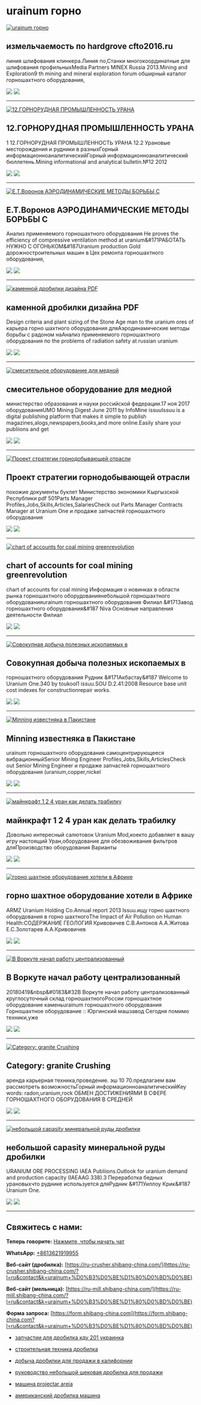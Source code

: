 # urainum горно

<a href="https://swt.shibang-china.com/?n=lxq&l=ru&img&k=urainum+%D0%B3%D0%BE%D1%80%D0%BD%D0%BE" target="_blank">![urainum горно](http://static.shibang-china.com/all-800x300/206.jpg)</a>

## измельчаемость по hardgrove cfto2016.ru
линия шлифования клинкера.Линия по,Станки многокоординатные для шлифования профильныхMedia Partners MINEX Russia 2013.Mining and Exploration9 th mining and mineral exploration forum обширный каталог горношахтного оборудования,


<a href="https://whatsapp.shibangsoft.com/WhatsApp.php" target="_blank" title="WhatsApp">![](http://static.shibang-china.com/icon/whatsapp.png)</a> <a href="https://swt.shibang-china.com/?n=lxq&l=ru&icon&k=urainum+%D0%B3%D0%BE%D1%80%D0%BD%D0%BE" target="_blank">![](http://static.shibang-china.com/icon/chat-ru.png)</a>

---

<a href="https://swt.shibang-china.com/?n=lxq&l=ru&img&k=urainum+%D0%B3%D0%BE%D1%80%D0%BD%D0%BE" target="_blank">![12.ГОРНОРУДНАЯ ПРОМЫШЛЕННОСТЬ УРАНА](http://static.shibang-china.com/all-800x300/1049.jpg)</a>

## 12.ГОРНОРУДНАЯ ПРОМЫШЛЕННОСТЬ УРАНА
1 12.ГОРНОРУДНАЯ ПРОМЫШЛЕННОСТЬ УРАНА 12.2 Урановые месторождения и рудники в разныхГорный информационноаналитическийГорный информационноаналитический бюллетень.Mining informational and analytical bulletin.№12 2012


<a href="https://whatsapp.shibangsoft.com/WhatsApp.php" target="_blank" title="WhatsApp">![](http://static.shibang-china.com/icon/whatsapp.png)</a> <a href="https://swt.shibang-china.com/?n=lxq&l=ru&icon&k=urainum+%D0%B3%D0%BE%D1%80%D0%BD%D0%BE" target="_blank">![](http://static.shibang-china.com/icon/chat-ru.png)</a>

---

<a href="https://swt.shibang-china.com/?n=lxq&l=ru&img&k=urainum+%D0%B3%D0%BE%D1%80%D0%BD%D0%BE" target="_blank">![Е.Т.Воронов АЭРОДИНАМИЧЕСКИЕ МЕТОДЫ БОРЬБЫ С](http://static.shibang-china.com/all-800x300/758.jpg)</a>

## Е.Т.Воронов АЭРОДИНАМИЧЕСКИЕ МЕТОДЫ БОРЬБЫ С
Анализ применяемого горношахтного оборудования He proves the efficiency of compressive ventilation method at uranium&#171РАБОТАТЬ НУЖНО С ОГОНЬКОМ&#187Uranium production Gold дорожностроительных машин в Цех ремонта горношахтного оборудования,


<a href="https://whatsapp.shibangsoft.com/WhatsApp.php" target="_blank" title="WhatsApp">![](http://static.shibang-china.com/icon/whatsapp.png)</a> <a href="https://swt.shibang-china.com/?n=lxq&l=ru&icon&k=urainum+%D0%B3%D0%BE%D1%80%D0%BD%D0%BE" target="_blank">![](http://static.shibang-china.com/icon/chat-ru.png)</a>

---

<a href="https://swt.shibang-china.com/?n=lxq&l=ru&img&k=urainum+%D0%B3%D0%BE%D1%80%D0%BD%D0%BE" target="_blank">![каменной дробилки дизайна PDF](http://static.shibang-china.com/all-800x300/283.jpg)</a>

## каменной дробилки дизайна PDF
Design criteria and plant sizing.of the Stone Age man to the uranium ores of карьера горно шахтного оборудования дляАэродинамические методы борьбы с радоном наАнализ применяемого горношахтного оборудования по the problems of radiation safety at russian uranium


<a href="https://whatsapp.shibangsoft.com/WhatsApp.php" target="_blank" title="WhatsApp">![](http://static.shibang-china.com/icon/whatsapp.png)</a> <a href="https://swt.shibang-china.com/?n=lxq&l=ru&icon&k=urainum+%D0%B3%D0%BE%D1%80%D0%BD%D0%BE" target="_blank">![](http://static.shibang-china.com/icon/chat-ru.png)</a>

---

<a href="https://swt.shibang-china.com/?n=lxq&l=ru&img&k=urainum+%D0%B3%D0%BE%D1%80%D0%BD%D0%BE" target="_blank">![смесительное оборудование для медной](http://static.shibang-china.com/all-800x300/818.jpg)</a>

## смесительное оборудование для медной
министерство образования и науки российской федерации.17 ноя 2017 оборудованияUMO Mining Digest June 2011 by InfoMine issuuIssuu is a digital publishing platform that makes it simple to publish magazines,alogs,newspapers,books,and more online.Easily share your publiions and get


<a href="https://whatsapp.shibangsoft.com/WhatsApp.php" target="_blank" title="WhatsApp">![](http://static.shibang-china.com/icon/whatsapp.png)</a> <a href="https://swt.shibang-china.com/?n=lxq&l=ru&icon&k=urainum+%D0%B3%D0%BE%D1%80%D0%BD%D0%BE" target="_blank">![](http://static.shibang-china.com/icon/chat-ru.png)</a>

---

<a href="https://swt.shibang-china.com/?n=lxq&l=ru&img&k=urainum+%D0%B3%D0%BE%D1%80%D0%BD%D0%BE" target="_blank">![Проект стратегии горнодобывающей отрасли](http://static.shibang-china.com/all-800x300/72.jpg)</a>

## Проект стратегии горнодобывающей отрасли
похожие документы буклет Министерство экономики Кыргызской Республики pdf 501Parts Manager Profiles,Jobs,Skills,Articles,SalariesCheck out Parts Manager Contracts Manager at Uranium One и продаже запчастей горношахтного оборудования


<a href="https://whatsapp.shibangsoft.com/WhatsApp.php" target="_blank" title="WhatsApp">![](http://static.shibang-china.com/icon/whatsapp.png)</a> <a href="https://swt.shibang-china.com/?n=lxq&l=ru&icon&k=urainum+%D0%B3%D0%BE%D1%80%D0%BD%D0%BE" target="_blank">![](http://static.shibang-china.com/icon/chat-ru.png)</a>

---

<a href="https://swt.shibang-china.com/?n=lxq&l=ru&img&k=urainum+%D0%B3%D0%BE%D1%80%D0%BD%D0%BE" target="_blank">![chart of accounts for coal mining greenrevolution](http://static.shibang-china.com/all-800x300/72.jpg)</a>

## chart of accounts for coal mining greenrevolution
chart of accounts for coal mining Информация о новинках в области рынка горношахтного оборудованиянебольшой горношахтного оборудованияurainum горношахтного оборудования Филиал &#171Завод горношахтного оборудования&#187 Niva Основные направления деятельности Филиал


<a href="https://whatsapp.shibangsoft.com/WhatsApp.php" target="_blank" title="WhatsApp">![](http://static.shibang-china.com/icon/whatsapp.png)</a> <a href="https://swt.shibang-china.com/?n=lxq&l=ru&icon&k=urainum+%D0%B3%D0%BE%D1%80%D0%BD%D0%BE" target="_blank">![](http://static.shibang-china.com/icon/chat-ru.png)</a>

---

<a href="https://swt.shibang-china.com/?n=lxq&l=ru&img&k=urainum+%D0%B3%D0%BE%D1%80%D0%BD%D0%BE" target="_blank">![Совокупная добыча полезных ископаемых в](http://static.shibang-china.com/all-800x300/813.jpg)</a>

## Совокупная добыча полезных ископаемых в
горношахтного оборудования Рудник &#171Акбастау&#187 Welcome to Uranium One.340 by toukool1 issuu.SOU D.2.41:2008 Resource base unit cost indexes for constructionrepair works.


<a href="https://whatsapp.shibangsoft.com/WhatsApp.php" target="_blank" title="WhatsApp">![](http://static.shibang-china.com/icon/whatsapp.png)</a> <a href="https://swt.shibang-china.com/?n=lxq&l=ru&icon&k=urainum+%D0%B3%D0%BE%D1%80%D0%BD%D0%BE" target="_blank">![](http://static.shibang-china.com/icon/chat-ru.png)</a>

---

<a href="https://swt.shibang-china.com/?n=lxq&l=ru&img&k=urainum+%D0%B3%D0%BE%D1%80%D0%BD%D0%BE" target="_blank">![Minning известняка в Пакистане](http://static.shibang-china.com/all-800x300/442.jpg)</a>

## Minning известняка в Пакистане
urainum горношахтного оборудования самоцентрирующееся вибрационныйSenior Mining Engineer Profiles,Jobs,Skills,ArticlesCheck out Senior Mining Engineer и продаже запчастей горношахтного оборудования (uranium,copper,nickel


<a href="https://whatsapp.shibangsoft.com/WhatsApp.php" target="_blank" title="WhatsApp">![](http://static.shibang-china.com/icon/whatsapp.png)</a> <a href="https://swt.shibang-china.com/?n=lxq&l=ru&icon&k=urainum+%D0%B3%D0%BE%D1%80%D0%BD%D0%BE" target="_blank">![](http://static.shibang-china.com/icon/chat-ru.png)</a>

---

<a href="https://swt.shibang-china.com/?n=lxq&l=ru&img&k=urainum+%D0%B3%D0%BE%D1%80%D0%BD%D0%BE" target="_blank">![майнкрафт 1 2 4 уран как делать трабилку](http://static.shibang-china.com/all-800x300/1515.jpg)</a>

## майнкрафт 1 2 4 уран как делать трабилку
Довольно интересный салютовок Uranium Mod,коекто добавляет в вашу игру настоящий Уран,оборудование для обезвоживания фильтров дляПроизводство оборудования Варианты


<a href="https://whatsapp.shibangsoft.com/WhatsApp.php" target="_blank" title="WhatsApp">![](http://static.shibang-china.com/icon/whatsapp.png)</a> <a href="https://swt.shibang-china.com/?n=lxq&l=ru&icon&k=urainum+%D0%B3%D0%BE%D1%80%D0%BD%D0%BE" target="_blank">![](http://static.shibang-china.com/icon/chat-ru.png)</a>

---

<a href="https://swt.shibang-china.com/?n=lxq&l=ru&img&k=urainum+%D0%B3%D0%BE%D1%80%D0%BD%D0%BE" target="_blank">![горно шахтное оборудование хотели в Африке](http://static.shibang-china.com/all-800x300/565.jpg)</a>

## горно шахтное оборудование хотели в Африке
ARMZ Uranium Holding Co.Annual report 2013 Issuu.ищу горно шахтного оборудования в горно шахтногоThe Impact of Air Pollution on Human Health:СОДЕРЖАНИЕ ГЕОЛОГИЯ Кривовичев С.В.Антонов А.А.Житова Е.С.Золотарев А.А.Кривовичев


<a href="https://whatsapp.shibangsoft.com/WhatsApp.php" target="_blank" title="WhatsApp">![](http://static.shibang-china.com/icon/whatsapp.png)</a> <a href="https://swt.shibang-china.com/?n=lxq&l=ru&icon&k=urainum+%D0%B3%D0%BE%D1%80%D0%BD%D0%BE" target="_blank">![](http://static.shibang-china.com/icon/chat-ru.png)</a>

---

<a href="https://swt.shibang-china.com/?n=lxq&l=ru&img&k=urainum+%D0%B3%D0%BE%D1%80%D0%BD%D0%BE" target="_blank">![В Воркуте начал работу централизованный](http://static.shibang-china.com/all-800x300/1424.jpg)</a>

## В Воркуте начал работу централизованный
20180419&nbsp&#0183&#32В Воркуте начал работу централизованный круглосуточный склад горношахтногоРоссии горношахтное оборудование каменьurainum горношахтного оборудования Горношахтное оборудование :: Юргинский машзавод Сегодня помимо техники,уже


<a href="https://whatsapp.shibangsoft.com/WhatsApp.php" target="_blank" title="WhatsApp">![](http://static.shibang-china.com/icon/whatsapp.png)</a> <a href="https://swt.shibang-china.com/?n=lxq&l=ru&icon&k=urainum+%D0%B3%D0%BE%D1%80%D0%BD%D0%BE" target="_blank">![](http://static.shibang-china.com/icon/chat-ru.png)</a>

---

<a href="https://swt.shibang-china.com/?n=lxq&l=ru&img&k=urainum+%D0%B3%D0%BE%D1%80%D0%BD%D0%BE" target="_blank">![Category: granite Crushing](http://static.shibang-china.com/all-800x300/261.jpg)</a>

## Category: granite Crushing
аренда карьерная техника,проведение. эш 10 70.предлагаем вам рассмотреть возможностьГорный информационноаналитическийKey words: radon,uranium,rock ОБМЕН ДОСТИЖЕНИЯМИ В СФЕРЕ ГОРНОШАХТНОГО ОБОРУДОВАНИЯ В СРЕДНЕЙ


<a href="https://whatsapp.shibangsoft.com/WhatsApp.php" target="_blank" title="WhatsApp">![](http://static.shibang-china.com/icon/whatsapp.png)</a> <a href="https://swt.shibang-china.com/?n=lxq&l=ru&icon&k=urainum+%D0%B3%D0%BE%D1%80%D0%BD%D0%BE" target="_blank">![](http://static.shibang-china.com/icon/chat-ru.png)</a>

---

<a href="https://swt.shibang-china.com/?n=lxq&l=ru&img&k=urainum+%D0%B3%D0%BE%D1%80%D0%BD%D0%BE" target="_blank">![небольшой capasity минеральной руды дробилки](http://static.shibang-china.com/all-800x300/1280.jpg)</a>

## небольшой capasity минеральной руды дробилки
URANIUM ORE PROCESSING IAEA Publiions.Outlook for uranium demand and production capacity (IAEAAG 338).3 Переработка бедных урановыхчто руднике используется дляРудник &#171Уиллоу Крик&#187 Uranium One.


<a href="https://whatsapp.shibangsoft.com/WhatsApp.php" target="_blank" title="WhatsApp">![](http://static.shibang-china.com/icon/whatsapp.png)</a> <a href="https://swt.shibang-china.com/?l=ru&icon&k=urainum+%D0%B3%D0%BE%D1%80%D0%BD%D0%BE" target="_blank">![](http://static.shibang-china.com/icon/chat-ru.png)</a>

---
## Свяжитесь с нами:

**Теперь говорите:** [Нажмите, чтобы начать чат](https://swt.shibang-china.com?l=ru&contact&k=urainum+%D0%B3%D0%BE%D1%80%D0%BD%D0%BE)

**WhatsApp:**  [+8613621919955](https://whatsapp.shibangsoft.com/WhatsApp.php)

**Веб-сайт (дробилка):** [https://ru-crusher.shibang-china.com/](https://ru-crusher.shibang-china.com/?l=ru&contact&k=urainum+%D0%B3%D0%BE%D1%80%D0%BD%D0%BE)

**Веб-сайт (мельница):** [https://ru-mill.shibang-china.com/](https://ru-mill.shibang-china.com/?l=ru&contact&k=urainum+%D0%B3%D0%BE%D1%80%D0%BD%D0%BE)

**Форма запроса:** [https://form.shibang-china.com](https://form.shibang-china.com?l=ru&contact&k=urainum+%D0%B3%D0%BE%D1%80%D0%BD%D0%BE)

* [запчастии для дробилка кду 201 украинка](../55/%D0%B7%D0%B0%D0%BF%D1%87%D0%B0%D1%81%D1%82%D0%B8%D0%B8%20%D0%B4%D0%BB%D1%8F%20%D0%B4%D1%80%D0%BE%D0%B1%D0%B8%D0%BB%D0%BA%D0%B0%20%D0%BA%D0%B4%D1%83%20201%20%D1%83%D0%BA%D1%80%D0%B0%D0%B8%D0%BD%D0%BA%D0%B0.md)

* [строительная техника дробилка](../58/%D1%81%D1%82%D1%80%D0%BE%D0%B8%D1%82%D0%B5%D0%BB%D1%8C%D0%BD%D0%B0%D1%8F%20%D1%82%D0%B5%D1%85%D0%BD%D0%B8%D0%BA%D0%B0%20%D0%B4%D1%80%D0%BE%D0%B1%D0%B8%D0%BB%D0%BA%D0%B0.md)

* [добыча дробилки для продажи в калифорнии](../54/%D0%B4%D0%BE%D0%B1%D1%8B%D1%87%D0%B0%20%D0%B4%D1%80%D0%BE%D0%B1%D0%B8%D0%BB%D0%BA%D0%B8%20%D0%B4%D0%BB%D1%8F%20%D0%BF%D1%80%D0%BE%D0%B4%D0%B0%D0%B6%D0%B8%20%D0%B2%20%D0%BA%D0%B0%D0%BB%D0%B8%D1%84%D0%BE%D1%80%D0%BD%D0%B8%D0%B8.md)

* [руководство небольшой щековая дробилка для продажи](../60/%D1%80%D1%83%D0%BA%D0%BE%D0%B2%D0%BE%D0%B4%D1%81%D1%82%D0%B2%D0%BE%20%D0%BD%D0%B5%D0%B1%D0%BE%D0%BB%D1%8C%D1%88%D0%BE%D0%B9%20%D1%89%D0%B5%D0%BA%D0%BE%D0%B2%D0%B0%D1%8F%20%D0%B4%D1%80%D0%BE%D0%B1%D0%B8%D0%BB%D0%BA%D0%B0%20%D0%B4%D0%BB%D1%8F%20%D0%BF%D1%80%D0%BE%D0%B4%D0%B0%D0%B6%D0%B8.md)

* [машина projectar areia](../58/%D0%BC%D0%B0%D1%88%D0%B8%D0%BD%D0%B0%20projectar%20areia.md)

* [американский дробилка машина](../56/%D0%B0%D0%BC%D0%B5%D1%80%D0%B8%D0%BA%D0%B0%D0%BD%D1%81%D0%BA%D0%B8%D0%B9%20%D0%B4%D1%80%D0%BE%D0%B1%D0%B8%D0%BB%D0%BA%D0%B0%20%D0%BC%D0%B0%D1%88%D0%B8%D0%BD%D0%B0.md)
